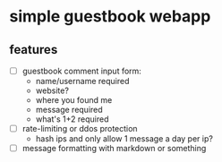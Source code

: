 # simple guestbook webapp

## features

- [ ] guestbook comment input form:
  - name/username required
  - website?
  - where you found me
  - message required
  - what's 1+2 required
- [ ] rate-limiting or ddos protection
  - hash ips and only allow 1 message a day per ip?
- [ ] message formatting with markdown or something
